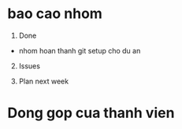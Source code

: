 # bao cao nhom

1. Done
- nhom hoan thanh git setup cho du an

2. Issues


3. Plan next week

# Dong gop cua thanh vien



